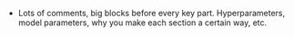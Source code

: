 

- Lots of comments, big blocks before every key part. Hyperparameters, model parameters, why you make each section a certain way, etc.